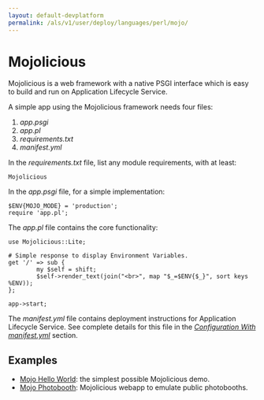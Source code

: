 ```yaml
---
layout: default-devplatform
permalink: /als/v1/user/deploy/languages/perl/mojo/
---
```

<!--PUBLISHED-->

Mojolicious[](#mojolicious "Permalink to this headline")
=========================================================

Mojolicious is a web framework with a native PSGI interface which is
easy to build and run on Application Lifecycle Service.

A simple app using the Mojolicious framework needs four files:

1.  *app.psgi*
2.  *app.pl*
3.  *requirements.txt*
4.  *manifest.yml*

In the *requirements.txt* file, list any module requirements, with at
least:

    Mojolicious

In the *app.psgi* file, for a simple implementation:

    $ENV{MOJO_MODE} = 'production';
    require 'app.pl';

The *app.pl* file contains the core functionality:

    use Mojolicious::Lite;

    # Simple response to display Environment Variables.
    get '/' => sub {
            my $self = shift;
            $self->render_text(join("<br>", map "$_=$ENV{$_}", sort keys %ENV));
    };

    app->start;

The *manifest.yml* file contains deployment instructions for Application Lifecycle Service.
See complete details for this file in the [*Configuration With
manifest.yml*](/als/v1/user/deploy/manifestyml/) section.

Examples[](#examples "Permalink to this headline")
---------------------------------------------------

-   [Mojo Hello
    World](https://github.com/Stackato-Apps/mojo-helloworld): the
    simplest possible Mojolicious demo.
-   [Mojo Photobooth](https://github.com/Stackato-Apps/photobooth):
    Mojolicious webapp to emulate public photobooths.